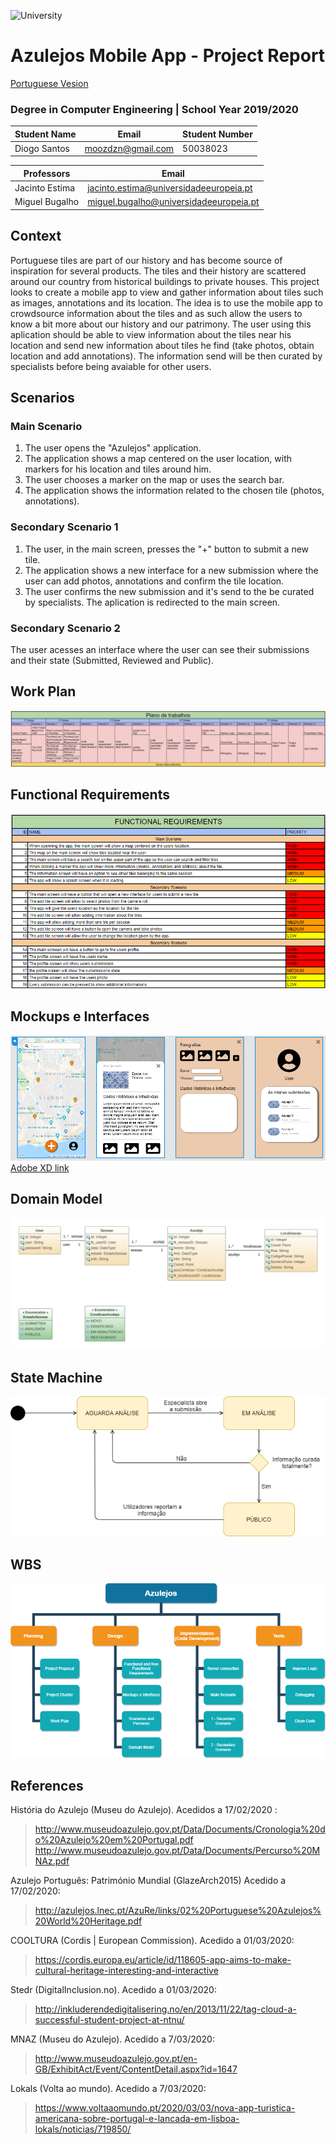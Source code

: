 ![University](https://www.iade.europeia.pt/hs-fs/hubfs/IADE-SITE/static/ue-iade-h75.png?width=444&name=ue-iade-h75.png)
# Azulejos Mobile App - Project Report 
[Portuguese Vesion](../master/Relatório%20de%20Projeto%20-%20App%20Azulejos.pdf)

### Degree in Computer Engineering | School Year 2019/2020 


Student Name | Email | Student Number
------------ | ------------- | -------------
Diogo Santos | moozdzn@gmail.com | 50038023

Professors | Email 
------------ | ------------- 
Jacinto Estima | jacinto.estima@universidadeeuropeia.pt 
Miguel Bugalho | miguel.bugalho@universidadeeuropeia.pt

## Context

Portuguese tiles are part of our history and has become source of inspiration for several products.
The tiles and their history are scattered around our country from historical buildings to private houses.
This project looks to create a mobile app to view and gather information about tiles such as images, annotations and its location.
The idea is to use the mobile app to crowdsource information about the tiles and as such allow the users to know a bit more about our history and our patrimony.
The user using this aplication should be able to view information about the tiles near his location and send new information about tiles he find (take photos, obtain location and add annotations). The information send will be then curated by specialists before being avaiable for other users.
  
## Scenarios
### Main Scenario
1. The user opens the "Azulejos" application.
2. The application shows a map centered on the user location, with markers for his location and tiles around him.
3. The user chooses a marker on the map or uses the search bar.
4. The application shows the information related to the chosen tile (photos, annotations).
### Secondary Scenario 1
1. The user, in the main screen, presses the "+" button to submit a new tile.
2. The application shows a new interface for a new submission where the user can add photos, annotations and confirm the tile location.
3. The user confirms the new submission and it's send to the be curated by specialists. The aplication is redirected to the main screen.

### Secondary Scenario 2
 The user acesses an interface where the user can see their submissions and their state (Submitted, Reviewed and Public).

## Work Plan
![WorkPlanImage](https://raw.githubusercontent.com/Moozdzn/Azulejos/master/attachments/WorkPlanV1.png)

## Functional Requirements
![Functional Requirements](https://raw.githubusercontent.com/Moozdzn/Azulejos/master/attachments/FRV2.png)

## Mockups e Interfaces
![Mockups](https://raw.githubusercontent.com/Moozdzn/Azulejos/master/attachments/MockupsV2.png)
[Adobe XD link](https://xd.adobe.com/view/cac3ce1b-bc83-45f9-52ae-82d713068e32-bcf2/?fullscreen)

## Domain Model
![Domain Model](https://github.com/Moozdzn/Azulejos/blob/master/attachments/App-azulejos-diagramaV2.png)

## State Machine
![State Machine](https://raw.githubusercontent.com/Moozdzn/Azulejos/master/attachments/StateMachineV1.png)

## WBS
![WBS](https://raw.githubusercontent.com/Moozdzn/Azulejos/master/attachments/WBS-V1.png)



## References
História do Azulejo (Museu do Azulejo). Acedidos a 17/02/2020 : 
  > http://www.museudoazulejo.gov.pt/Data/Documents/Cronologia%20do%20Azulejo%20em%20Portugal.pdf
  > http://www.museudoazulejo.gov.pt/Data/Documents/Percurso%20MNAz.pdf

Azulejo Português: Património Mundial (GlazeArch2015) Acedido a 17/02/2020:
  > http://azulejos.lnec.pt/AzuRe/links/02%20Portuguese%20Azulejos%20World%20Heritage.pdf
  
COOLTURA (Cordis | European Commission). Acedido a 01/03/2020:
  > https://cordis.europa.eu/article/id/118605-app-aims-to-make-cultural-heritage-interesting-and-interactive
  
Stedr (DigitalInclusion.no). Acedido a 01/03/2020:
  > http://inkluderendedigitalisering.no/en/2013/11/22/tag-cloud-a-successful-student-project-at-ntnu/
  
MNAZ (Museu do Azulejo). Acedido a 7/03/2020:
  > http://www.museudoazulejo.gov.pt/en-GB/ExhibitAct/Event/ContentDetail.aspx?id=1647
  
Lokals (Volta ao mundo). Acedido a 7/03/2020:
  > https://www.voltaaomundo.pt/2020/03/03/nova-app-turistica-americana-sobre-portugal-e-lancada-em-lisboa-lokals/noticias/719850/
